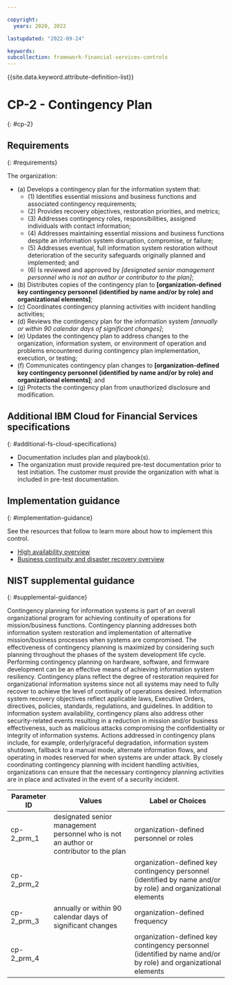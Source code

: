 ```yaml
---

copyright:
  years: 2020, 2022

lastupdated: "2022-09-24"

keywords: 
subcollection: framework-financial-services-controls
---
```


{{site.data.keyword.attribute-definition-list}}

         
# CP-2 - Contingency Plan
{: #cp-2}

## Requirements
{: #requirements}

The organization:

- (a) Develops a contingency plan for the information system that:
    - (1) Identifies essential missions and business functions and associated contingency requirements;
    - (2) Provides recovery objectives, restoration priorities, and metrics;
    - (3) Addresses contingency roles, responsibilities, assigned individuals with contact information;
    - (4) Addresses maintaining essential missions and business functions despite an information system disruption, compromise, or failure;
    - (5) Addresses eventual, full information system restoration without deterioration of the security safeguards originally planned and implemented; and
    - (6) Is reviewed and approved by _[designated senior management personnel who is not an author or contributor to the plan]_;
- (b) Distributes copies of the contingency plan to __[organization-defined key contingency personnel (identified by name and/or by role) and organizational elements]__;
- (c) Coordinates contingency planning activities with incident handling activities;
- (d) Reviews the contingency plan for the information system _[annually or within 90 calendar days of significant changes]_;
- (e) Updates the contingency plan to address changes to the organization, information system, or environment of operation and problems encountered during contingency plan implementation, execution, or testing;
- (f) Communicates contingency plan changes to __[organization-defined key contingency personnel (identified by name and/or by role) and organizational elements]__; and
- (g) Protects the contingency plan from unauthorized disclosure and modification.

## Additional IBM Cloud for Financial Services specifications
{: #additional-fs-cloud-specifications}

- Documentation includes plan and playbook(s).
- The organization must provide required pre-test documentation prior to test initiation. The customer must provide the organization with what is included in pre-test documentation.

## Implementation guidance
{: #implementation-guidance}

See the resources that follow to learn more about how to implement this control.

- [High availability overview](/docs/framework-financial-services?topic=framework-financial-services-shared-high-availability)
- [Business continuity and disaster recovery overview](/docs/framework-financial-services?topic=framework-financial-services-shared-bcdr)

## NIST supplemental guidance
{: #supplemental-guidance}

Contingency planning for information systems is part of an overall organizational program for achieving continuity of operations for mission/business functions. Contingency planning addresses both information system restoration and implementation of alternative mission/business processes when systems are compromised. The effectiveness of contingency planning is maximized by considering such planning throughout the phases of the system development life cycle. Performing contingency planning on hardware, software, and firmware development can be an effective means of achieving information system resiliency. Contingency plans reflect the degree of restoration required for organizational information systems since not all systems may need to fully recover to achieve the level of continuity of operations desired. Information system recovery objectives reflect applicable laws, Executive Orders, directives, policies, standards, regulations, and guidelines. In addition to information system availability, contingency plans also address other security-related events resulting in a reduction in mission and/or business effectiveness, such as malicious attacks compromising the confidentiality or integrity of information systems. Actions addressed in contingency plans include, for example, orderly/graceful degradation, information system shutdown, fallback to a manual mode, alternate information flows, and operating in modes reserved for when systems are under attack. By closely coordinating contingency planning with incident handling activities, organizations can ensure that the necessary contingency planning activities are in place and activated in the event of a security incident.

| Parameter ID | Values | Label or Choices |
|---|---|---|
| cp-2_prm_1 | designated senior management personnel who is not an author or contributor to the plan | organization-defined personnel or roles |
| cp-2_prm_2 |  | organization-defined key contingency personnel (identified by name and/or by role) and organizational elements |
| cp-2_prm_3 | annually or within 90 calendar days of significant changes | organization-defined frequency |
| cp-2_prm_4 |  | organization-defined key contingency personnel (identified by name and/or by role) and organizational elements |

